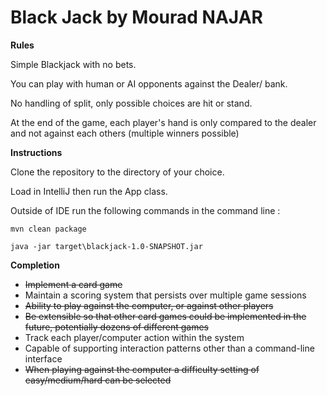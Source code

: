 Black Jack by Mourad NAJAR
===========================

**Rules**

Simple Blackjack with no bets.

You can play with human or AI opponents against the Dealer/ bank.

No handling of split, only possible choices are hit or stand.

At the end of the game, each player's hand is only compared to the dealer and not against each others (multiple winners possible)

**Instructions**

Clone the repository to the directory of your choice.

Load in IntelliJ then run the App class.

Outside of IDE run the following commands in the command line :
```
mvn clean package

java -jar target\blackjack-1.0-SNAPSHOT.jar
```


**Completion**

- ~~Implement a card game~~
- Maintain a scoring system that persists over multiple game sessions
- ~~Ability to play against the computer, or against other players~~
- ~~Be extensible so that other card games could be implemented in the future,
potentially dozens of different games~~
- Track each player/computer action within the system
- Capable of supporting interaction patterns other than a command-line interface
- ~~When playing against the computer a difficulty setting of easy/medium/hard can
be selected~~